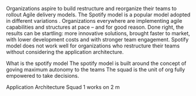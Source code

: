 Organizations aspire to build restructure and reorganize their teams to rollout Agile delivery models. The Spotify model is a popular model adopted  in different variations . 
Organizations everywhere are implementing agile capabilities and structures at pace – and for good reason. Done right, the results can be startling: more innovative solutions, brought faster to market, with lower development costs and with stronger team engagement. Spotify model does not work well for organizations who restructure their teams without considering the application architecture.

What is the spotify model
The spotify model is built around the concept of goving maximum autonomy to the teams The squad is the unit of org fully empowered to take decisions.

Application Architecture
Squad 1 works on 2 m
